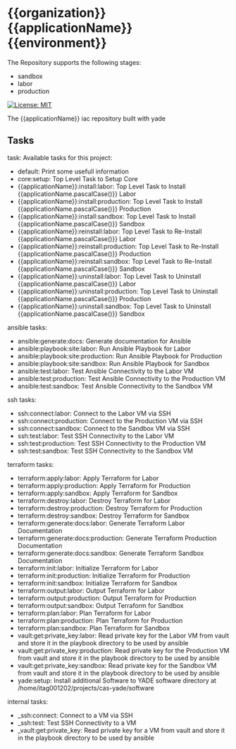 # {{organization}} {{applicationName}} {{environment}}

The Repository supports the following stages:

- sandbox
- labor
- production

[![License: MIT][license_badge]][license_link]

The {{applicationName}} iac repository built with yade

[license_badge]: https://img.shields.io/badge/license-MIT-blue.svg
[license_link]: https://opensource.org/licenses/MIT

## Tasks

task: Available tasks for this project:

- default: Print some usefull information
- core:setup: Top Level Task to Setup Core
- {{applicationName}}:install:labor: Top Level Task to Install {{applicationName.pascalCase()}} Labor
- {{applicationName}}:install:production: Top Level Task to Install {{applicationName.pascalCase()}} Production
- {{applicationName}}:install:sandbox: Top Level Task to Install {{applicationName.pascalCase()}} Sandbox
- {{applicationName}}:reinstall:labor: Top Level Task to Re-Install {{applicationName.pascalCase()}} Labor
- {{applicationName}}:reinstall:production: Top Level Task to Re-Install {{applicationName.pascalCase()}} Production
- {{applicationName}}:reinstall:sandbox: Top Level Task to Re-Install {{applicationName.pascalCase()}} Sandbox
- {{applicationName}}:uninstall:labor: Top Level Task to Uninstall {{applicationName.pascalCase()}} Labor
- {{applicationName}}:uninstall:production: Top Level Task to Uninstall {{applicationName.pascalCase()}} Production
- {{applicationName}}:uninstall:sandbox: Top Level Task to Uninstall {{applicationName.pascalCase()}} Sandbox

ansible tasks:

- ansible:generate:docs: Generate documentation for Ansible
- ansible:playbook:site:labor: Run Ansible Playbook for Labor
- ansible:playbook:site:production: Run Ansible Playbook for Production
- ansible:playbook:site:sandbox: Run Ansible Playbook for Sandbox
- ansible:test:labor: Test Ansible Connectivity to the Labor VM
- ansible:test:production: Test Ansible Connectivity to the Production VM
- ansible:test:sandbox: Test Ansible Connectivity to the Sandbox VM

ssh tasks:

- ssh:connect:labor: Connect to the Labor VM via SSH
- ssh:connect:production: Connect to the Production VM via SSH
- ssh:connect:sandbox: Connect to the Sandbox VM via SSH
- ssh:test:labor: Test SSH Connectivity to the Labor VM
- ssh:test:production: Test SSH Connectivity to the Production VM
- ssh:test:sandbox: Test SSH Connectivity to the Sandbox VM

terraform tasks:

- terraform:apply:labor: Apply Terraform for Labor
- terraform:apply:production: Apply Terraform for Production
- terraform:apply:sandbox: Apply Terraform for Sandbox
- terraform:destroy:labor: Destroy Terraform for Labor
- terraform:destroy:production: Destroy Terraform for Production
- terraform:destroy:sandbox: Destroy Terraform for Sandbox
- terraform:generate:docs:labor: Generate Terraform Labor Documentation
- terraform:generate:docs:production: Generate Terraform Production Documentation
- terraform:generate:docs:sandbox: Generate Terraform Sandbox Documentation
- terraform:init:labor: Initialize Terraform for Labor
- terraform:init:production: Initialize Terraform for Production
- terraform:init:sandbox: Initialize Terraform for Sandbox
- terraform:output:labor: Output Terraform for Labor
- terraform:output:production: Output Terraform for Production
- terraform:output:sandbox: Output Terraform for Sandbox
- terraform:plan:labor: Plan Terraform for Labor
- terraform:plan:production: Plan Terraform for Production
- terraform:plan:sandbox: Plan Terraform for Sandbox
- vault:get:private_key:labor: Read private key for the Labor VM from vault and store it in the playbook directory to be used by ansible
- vault:get:private_key:production: Read private key for the Production VM from vault and store it in the playbook directory to be used by ansible
- vault:get:private_key:sandbox: Read private key for the Sandbox VM from vault and store it in the playbook directory to be used by ansible
- yade:setup: Install additional Software to YADE software directory at /home/itag001202/projects/cas-yade/software

internal tasks:

- \_ssh:connect: Connect to a VM via SSH
- \_ssh:test: Test SSH Connectivity to a VM
- \_vault:get:private_key: Read private key for a VM from vault and store it in the playbook directory to be used by ansible
